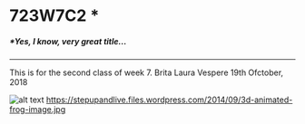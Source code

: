 # 723W7C2 *
##### *Yes, I know, very great title...
***
This is for the second class of week 7. Brita Laura Vespere 19th Ofctober, 2018

![alt text](https://stepupandlive.files.wordpress.com/2014/09/3d-animated-frog-image.jpg "frog")
https://stepupandlive.files.wordpress.com/2014/09/3d-animated-frog-image.jpg
